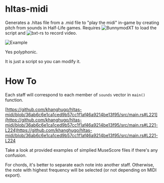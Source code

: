# hltas-midi

Generates a .hltas file from a .mid file to "play the midi" in-game by creating pitch from sounds in Half-Life games.
Requires ![BunnymodXT](https://github.com/YaLTeR/BunnymodXT) to load the script and ![bxt-rs](https://github.com/YaLTeR/bxt-rs) to record video.

![Example](https://youtu.be/fbyGEyvEn4c)

Yes polyphonic.

It is just a script so you can modify it.

# How To

Each staff will correspond to each member of `sounds` vector in `main()` function.

[https://github.com/khanghugo/hltas-midi/blob/36ab6c6e1ca1ced9b57cc1f1af46a9214be13f95/src/main.rs#L221](https://github.com/khanghugo/hltas-midi/blob/36ab6c6e1ca1ced9b57cc1f1af46a9214be13f95/src/main.rs#L221-L224)https://github.com/khanghugo/hltas-midi/blob/36ab6c6e1ca1ced9b57cc1f1af46a9214be13f95/src/main.rs#L221-L224

Take a look at provided examples of simplied MuseScore files if there's any confusion. 

For chords, it's better to separate each note into another staff. Otherwise, the note with highest frequency will be selected (or not depending on MIDI export). 
